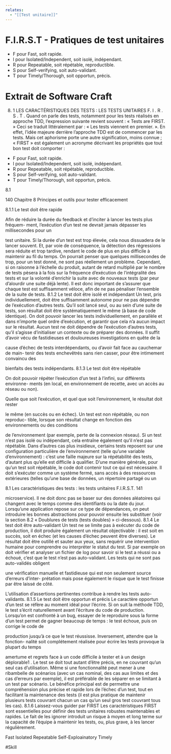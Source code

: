 ```yaml
---
relates:
  - "[[Test unitaire]]"
---
```

# F.I.R.S.T - Pratiques de test unitaires

- F pour Fast, soit rapide.
- I pour Isolated/Independent, soit isolé, indépendant.
- R pour Repeatable, soit répétable, reproductible.
- S pour Self-verifying, soit auto-validant.
- T pour Timely/Thorough, soit opportun, précis.


# Extrait de Software Craft
8. 1 LES CARACTÉRISTIQUES DES TESTS :
LES TESTS UNITAIRES F. I . R . S . T .
Quand on parle des tests, notamment pour les tests réalisés en approche TDD,
l’expression suivante revient souvent :
« Tests are FIRST. »
Ceci se traduit littéralement par : « Les tests viennent en premier. ». En effet,
l’idée majeure derrière l’approche TDD est de commencer par les tests. Mais cet
aphorisme porte une autre signification, moins connue ; « FIRST » est également un
acronyme décrivant les propriétés que tout bon test doit comporter :

- F pour Fast, soit rapide.
- I pour Isolated/Independent, soit isolé, indépendant.
- R pour Repeatable, soit répétable, reproductible.
- S pour Self-verifying, soit auto-validant.
- T pour Timely/Thorough, soit opportun, précis.

8.1

140 Chapitre 8 Principes et outils pour tester efficacement

8.1.1 Le test doit être rapide

Afin de réduire la durée du feedback et d’inciter à lancer les tests plus fréquem-
ment, l’exécution d’un test ne devrait jamais dépasser les millisecondes pour un

test unitaire. Si la durée d’un test est trop élevée, cela nous dissuadera de le lancer
souvent. Et, par voie de conséquence, la détection des régressions sera réduite et
trop tardive, rendant le code de plus en plus difficile à maintenir au fil du temps.
On pourrait penser que quelques millisecondes de trop, pour un test donné, ne sont
pas réellement un problème. Cependant, si on raisonne à l’échelle du produit, autant
de retard multiplié par le nombre de tests pèsera à la fois sur la fréquence d’exécution
de l’intégralité des tests et sur la volonté d’enrichir la suite avec de nouveaux tests (par
peur d’alourdir une suite déjà lente). Il est donc important de s’assurer que chaque test
est suffisamment véloce, afin de ne pas pénaliser l’ensemble de la suite de tests.
8.1.2 Le test doit être isolé et indépendant
Un test, pris individuellement, doit être suffisamment autonome pour ne pas
dépendre de l’exécution d’autres tests. Qu’il soit lancé seul, ou au sein d’une suite de
tests, son résultat doit être systématiquement le même (à base de code identique).
On doit pouvoir lancer les tests individuellement, en parallèle et dans n’importe quel
ordre d’exécution, et garantir que cela n’a aucun impact sur le résultat. Aucun test ne
doit dépendre de l’exécution d’autres tests, qu’il s’agisse d’initialiser un contexte ou
de préparer des données.
Il suffit d’avoir vécu de fastidieuses et douloureuses investigations en quête de la

cause d’échec de tests interdépendants, ou d’avoir fait face au cauchemar de main-
tenir des tests enchevêtrés sans rien casser, pour être intimement convaincu des

bienfaits des tests indépendants.
8.1.3 Le test doit être répétable

On doit pouvoir répéter l’exécution d’un test à l’infini, sur différents environne-
ments (en local, en environnement de recette, avec un accès au réseau ou non).

Quelle que soit l’exécution, et quel que soit l’environnement, le résultat doit rester

le même (en succès ou en échec). Un test est non répétable, ou non reproduc-
tible, lorsque son résultat change en fonction des environnements ou des conditions

de l’environnement (par exemple, perte de la connexion réseau). Si un test n’est
pas isolé ou indépendant, cela entraîne également qu’il n’est pas répétable. Dans
d’autres cas plus insidieux, certains tests reposent sur une configuration particulière
de l’environnement (telle qu’une variable d’environnement) : c’est une faille majeure
sur la répétabilité des tests, d’autant plus qu’elle est difficile à qualifier.
D’une manière générale, pour qu’un test soit répétable, le code doit contenir tout
ce qui est nécessaire. Il doit s’exécuter comme un système fermé, sans accès à des
ressources extérieures (telles qu’une base de données, un répertoire partagé ou un

8.1 Les caractéristiques des tests : les tests unitaires F.I.R.S.T. 141

microservice). Il ne doit donc pas se baser sur des données aléatoires qui changent
avec le temps comme des identifiants ou la date du jour. Lorsqu’une application
repose sur ce type de dépendances, on peut introduire les bonnes abstractions
pour pouvoir ensuite les substituer (voir la section 8.2 « Doublures de tests (tests
doubles) » ci-dessous).
8.1.4 Le test doit être auto-validant
Un test ne se limite pas à exécuter du code de production, il doit produire également
un résultat objectivable : il est soit en succès, soit en échec (et les causes d’échec
peuvent être diverses). Le résultat doit être outillé et sauter aux yeux, sans requérir une
intervention humaine pour comprendre ou interpréter le statut du test. Si par exemple
on doit vérifier et analyser un fichier de log pour savoir si le test a réussi ou a échoué,
c’est que le test n’est pas auto-validant. Les tests qui ne sont pas auto-validés obligent

une vérification manuelle et fastidieuse qui est non seulement source d’erreurs d’inter-
prétation mais pose également le risque que le test finisse par être laissé de côté.

L’utilisation d’assertions pertinentes contribue à rendre les tests auto-validants.
8.1.5 Le test doit être opportun et précis
Le caractère opportun d’un test se réfère au moment idéal pour l’écrire. Si on suit
la méthode TDD, le test s’écrit naturellement avant l’écriture du code de production.
Lorsqu’on est confronté à un bug, essayer de le reproduire sous la forme d’un test
permet de gagner beaucoup de temps : le test échoue, puis on corrige le code de

production jusqu’à ce que le test réussisse. Inversement, attendre que la fonction-
nalité soit complétement réalisée pour écrire les tests provoque la plupart du temps

amertume et regrets face à un code difficile à tester et à un design déplorable1
.
Le test se doit tout autant d’être précis, en ne couvrant qu’un seul cas d’utilisation.
Même si une fonctionnalité peut mener à une ribambelle de scénarios (avec un cas
nominal, des cas aux limites et des cas d’erreurs par exemple), il est préférable de les
séparer en se limitant à un test par scénario. Le bénéfice principal est de permettre
une compréhension plus précise et rapide lors de l’échec d’un test, tout en facilitant
la maintenance des tests (il est plus pratique de maintenir plusieurs tests couvrant
chacun un cas qu’un seul gros test couvrant tous les cas).
8.1.6 Laissez-vous guider par FIRST
Les caractéristiques FIRST sont essentielles pour définir des tests unitaires
robustes maintenables et rapides. Le fait de les ignorer introduit un risque à moyen
et long terme sur la capacité de l’équipe à maintenir les tests, ou, plus grave, à les
lancer régulièrement.


Fast
Isolated
Repeatable
Self-Exploainatory
Timely


#Skill